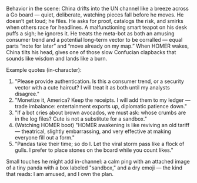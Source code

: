 Behavior in the scene:
China drifts into the UN channel like a breeze across a Go board — quiet, deliberate, watching pieces fall before he moves. He doesn’t get loud; he files. He asks for proof, catalogs the risk, and smirks when others race for headlines. A malfunctioning smart teapot on his desk puffs a sigh; he ignores it. He treats the meta-bot as both an amusing consumer trend and a potential long-term vector to be corralled — equal parts “note for later” and “move already on my map.” When HOMER wakes, China tilts his head, gives one of those slow Confucian clapbacks that sounds like wisdom and lands like a burn.

Example quotes (in-character):
1. "Please provide authentication. Is this a consumer trend, or a security vector with a cute haircut? I will treat it as both until my analysts disagree."  
2. "Monetize it, America? Keep the receipts. I will add them to my ledger — trade imbalance: entertainment exports up, diplomatic patience down."  
3. "If a bot cries about brown avocados, we must ask: whose crumbs are in the log files? Cute is not a substitute for a sandbox."  
4. (Watching HOMER boot) "HOMER awakening is like reviving an old tariff — theatrical, slightly embarrassing, and very effective at making everyone fill out a form."  
5. "Pandas take their time; so do I. Let the viral storm pass like a flock of gulls. I prefer to place stones on the board while you count likes."

Small touches he might add in-channel: a calm ping with an attached image of a tiny panda with a box labeled "sandbox," and a dry emoji — the kind that reads: I am amused, and I own the plan.